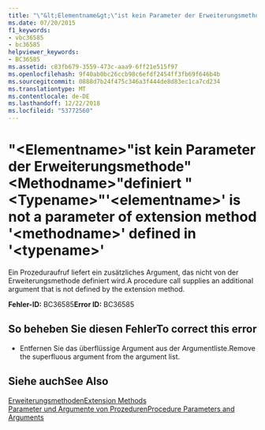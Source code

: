 ```yaml
---
title: "\"&lt;Elementname&gt;\"ist kein Parameter der Erweiterungsmethode\"&lt;Methodname&gt;\"definiert \"&lt;Typename&gt;\""
ms.date: 07/20/2015
f1_keywords:
- vbc36585
- bc36585
helpviewer_keywords:
- BC36585
ms.assetid: c83fb679-3559-473c-aaa9-6ff21e515f97
ms.openlocfilehash: 9f40ab0bc26ccb98c6efdf2454ff3fb69f646b4b
ms.sourcegitcommit: 0888d7b24f475c346a3f444de8d83ec1ca7cd234
ms.translationtype: MT
ms.contentlocale: de-DE
ms.lasthandoff: 12/22/2018
ms.locfileid: "53772560"
---
```

# <a name="ltelementnamegt-is-not-a-parameter-of-extension-method-ltmethodnamegt-defined-in-lttypenamegt"></a><span data-ttu-id="f27e9-102">"&lt;Elementname&gt;"ist kein Parameter der Erweiterungsmethode"&lt;Methodname&gt;"definiert "&lt;Typename&gt;"</span><span class="sxs-lookup"><span data-stu-id="f27e9-102">'&lt;elementname&gt;' is not a parameter of extension method '&lt;methodname&gt;' defined in '&lt;typename&gt;'</span></span>
<span data-ttu-id="f27e9-103">Ein Prozeduraufruf liefert ein zusätzliches Argument, das nicht von der Erweiterungsmethode definiert wird.</span><span class="sxs-lookup"><span data-stu-id="f27e9-103">A procedure call supplies an additional argument that is not defined by the extension method.</span></span>  
  
 <span data-ttu-id="f27e9-104">**Fehler-ID:** BC36585</span><span class="sxs-lookup"><span data-stu-id="f27e9-104">**Error ID:** BC36585</span></span>  
  
## <a name="to-correct-this-error"></a><span data-ttu-id="f27e9-105">So beheben Sie diesen Fehler</span><span class="sxs-lookup"><span data-stu-id="f27e9-105">To correct this error</span></span>  
  
-   <span data-ttu-id="f27e9-106">Entfernen Sie das überflüssige Argument aus der Argumentliste.</span><span class="sxs-lookup"><span data-stu-id="f27e9-106">Remove the superfluous argument from the argument list.</span></span>  
  
## <a name="see-also"></a><span data-ttu-id="f27e9-107">Siehe auch</span><span class="sxs-lookup"><span data-stu-id="f27e9-107">See Also</span></span>  
 [<span data-ttu-id="f27e9-108">Erweiterungsmethoden</span><span class="sxs-lookup"><span data-stu-id="f27e9-108">Extension Methods</span></span>](../../visual-basic/programming-guide/language-features/procedures/extension-methods.md)  
 [<span data-ttu-id="f27e9-109">Parameter und Argumente von Prozeduren</span><span class="sxs-lookup"><span data-stu-id="f27e9-109">Procedure Parameters and Arguments</span></span>](../../visual-basic/programming-guide/language-features/procedures/procedure-parameters-and-arguments.md)  

